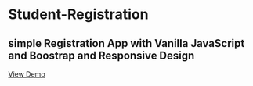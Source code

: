 # Student-Registration
## simple Registration App with Vanilla JavaScript and Boostrap and Responsive Design
[View Demo](https://himadwise.github.io/Student-Registration/)
